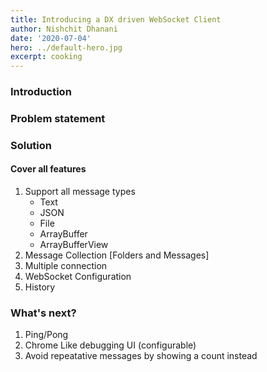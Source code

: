```yaml
---
title: Introducing a DX driven WebSocket Client
author: Nishchit Dhanani
date: '2020-07-04'
hero: ../default-hero.jpg
excerpt: cooking
---
```


### Introduction

### Problem statement

### Solution
#### Cover all features
1. Support all message types
   - Text 
   - JSON
   - File
   - ArrayBuffer
   - ArrayBufferView
2. Message Collection [Folders and Messages]
3. Multiple connection
4. WebSocket Configuration
5. History

### What's next?
1. Ping/Pong
2. Chrome Like debugging UI (configurable)
3. Avoid repeatative messages by showing a count instead